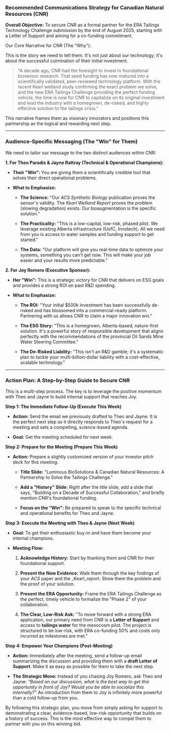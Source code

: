 ### **Recommended Communications Strategy for Canadian Natural Resources (CNR)**

**Overall Objective:** To secure CNR as a formal partner for the ERA Tailings Technology Challenge submission by the end of August 2025, starting with a Letter of Support and aiming for a co-funding commitment.

Our Core Narrative for CNR (The "Why"):

This is the story we need to tell them. It's not just about our technology; it's about the successful culmination of their initial investment.

> "A decade ago, CNR had the foresight to invest in foundational biosensor research. That seed funding has now matured into a scientifically validated, peer-reviewed technology platform. With the recent Kearl wetland study confirming the exact problem we solve, and the new ERA Tailings Challenge providing the perfect funding vehicle, the time is now for CNR to capitalize on its original investment and lead the industry with a homegrown, de-risked, and highly effective solution to the tailings crisis."

This narrative frames them as visionary innovators and positions this partnership as the logical and rewarding next step.

---

### **Audience-Specific Messaging (The "Win" for Them)**

We need to tailor our message to the two distinct audiences within CNR:

**1. For Theo Paradis & Jayne Rattray (Technical & Operational Champions):**

- **Their "Win":** You are giving them a scientifically credible tool that solves their direct operational problems.
    
- **What to Emphasize:**
    
    - **The Science:** "Our _ACS Synthetic Biology_ publication proves the sensor's validity. The _Kearl Wetland Report_ proves the problem (slowing degradation) exists. Our bioaugmentation is the specific solution."
        
    - **The Practicality:** "This is a low-capital, low-risk, phased pilot. We leverage existing Alberta infrastructure (UofC, Innotech). All we need from you is access to water samples and funding support to get started."
        
    - **The Data:** "Our platform will give you real-time data to optimize your systems, something you can't get now. This will make your job easier and your results more predictable."
        

**2. For Joy Romero (Executive Sponsor):**

- **Her "Win":** This is a strategic victory for CNR that delivers on ESG goals and provides a strong ROI on past R&D spending.
    
- **What to Emphasize:**
    
    - **The ROI:** "Your initial $500k investment has been successfully de-risked and has blossomed into a commercial-ready platform. Partnering with us allows CNR to claim a major innovation win."
        
    - **The ESG Story:** "This is a homegrown, Alberta-based, nature-first solution. It's a powerful story of responsible development that aligns perfectly with the recommendations of the provincial Oil Sands Mine Water Steering Committee."
        
    - **The De-Risked Liability:** "This isn't an R&D gamble; it's a systematic plan to tackle your multi-billion-dollar liability with a cost-effective, scalable technology."
        

---

### **Action Plan: A Step-by-Step Guide to Secure CNR**

This is a multi-step process. The key is to leverage the positive momentum with Theo and Jayne to build internal support that reaches Joy.

**Step 1: The Immediate Follow-Up (Execute This Week)**

- **Action:** Send the email we previously drafted to Theo and Jayne. It is the perfect next step as it directly responds to Theo's request for a meeting and sets a compelling, science-based agenda.
    
- **Goal:** Get the meeting scheduled for next week.
    

**Step 2: Prepare for the Meeting (Prepare This Week)**

- **Action:** Prepare a slightly customized version of your investor pitch deck for this meeting.
    
    - **Title Slide:** "Luminous BioSolutions & Canadian Natural Resources: A Partnership to Solve the Tailings Challenge."
        
    - **Add a "History" Slide:** Right after the title slide, add a slide that says, "Building on a Decade of Successful Collaboration," and briefly mention CNR's foundational funding.
        
    - **Focus on the "Win":** Be prepared to speak to the specific technical and operational benefits for Theo and Jayne.
        

**Step 3: Execute the Meeting with Theo & Jayne (Next Week)**

- **Goal:** To get their enthusiastic buy-in and have them become your internal champions.
    
- **Meeting Flow:**
    
    1. **Acknowledge History:** Start by thanking them and CNR for their foundational support.
        
    2. **Present the New Evidence:** Walk them through the key findings of your _ACS_ paper and the _Kearl_report. Show them the problem and the proof of your solution.
        
    3. **Present the ERA Opportunity:** Frame the ERA Tailings Challenge as the perfect, timely vehicle to formalize the "Phase 2" of your collaboration.
        
    4. **The Clear, Low-Risk Ask:** "To move forward with a strong ERA application, our primary need from CNR is a **Letter of Support** and access to **tailings water** for the mesocosm pilot. The project is structured to be low-risk, with ERA co-funding 50% and costs only incurred as milestones are met."
        

**Step 4: Empower Your Champions (Post-Meeting)**

- **Action:** Immediately after the meeting, send a follow-up email summarizing the discussion and providing them with a **draft Letter of Support**. Make it as easy as possible for them to take the next step.
    
- **The Strategic Move:** Instead of you chasing Joy Romero, ask Theo and Jayne: _"Based on our discussion, what is the best way to get this opportunity in front of Joy? Would you be able to socialize this internally?"_ An introduction from them to Joy is infinitely more powerful than a cold follow-up from you.
    

By following this strategic plan, you move from simply asking for support to demonstrating a clear, evidence-based, low-risk opportunity that builds on a history of success. This is the most effective way to compel them to partner with you on this winning bid.